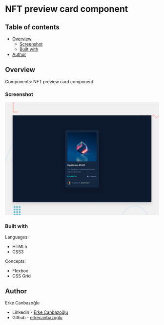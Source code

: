 # NFT preview card component

## Table of contents

- [Overview](#overview)
  - [Screenshot](#screenshot)
  - [Built with](#built-with)
- [Author](#author)

## Overview

Components:
NFT preview card component

### Screenshot

![Design preview](./design/desktop-preview.jpg)

### Built with

Languages:

- HTML5
- CSS3

Concepts:

- Flexbox
- CSS Grid

## Author

Erke Canbazoğlu

- Linkedin - [Erke Canbazoğlu](https://www.linkedin.com/in/erkecanbazoglu/)
- Github - [erkecanbazoglu](https://github.com/erkecanbazoglu)
